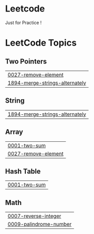 # Leetcode
Just for Practice !

<!---LeetCode Topics Start-->
# LeetCode Topics
## Two Pointers
|  |
| ------- |
| [0027-remove-element](https://github.com/Nivrutti499/Leetcode/tree/master/0027-remove-element) |
| [1894-merge-strings-alternately](https://github.com/Nivrutti499/Leetcode/tree/master/1894-merge-strings-alternately) |
## String
|  |
| ------- |
| [1894-merge-strings-alternately](https://github.com/Nivrutti499/Leetcode/tree/master/1894-merge-strings-alternately) |
## Array
|  |
| ------- |
| [0001-two-sum](https://github.com/Nivrutti499/Leetcode/tree/master/0001-two-sum) |
| [0027-remove-element](https://github.com/Nivrutti499/Leetcode/tree/master/0027-remove-element) |
## Hash Table
|  |
| ------- |
| [0001-two-sum](https://github.com/Nivrutti499/Leetcode/tree/master/0001-two-sum) |
## Math
|  |
| ------- |
| [0007-reverse-integer](https://github.com/Nivrutti499/Leetcode/tree/master/0007-reverse-integer) |
| [0009-palindrome-number](https://github.com/Nivrutti499/Leetcode/tree/master/0009-palindrome-number) |
<!---LeetCode Topics End-->